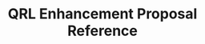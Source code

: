 ---
docstatus: DRAFT
id: qep-reference
title: QRL Enhancement Proposal Reference
hide_title: false
hide_table_of_contents: false
sidebar_label: QRL Enhancement Proposal Reference
sidebar_position: 2
pagination_label: QRL Enhancement Proposal Reference
custom_edit_url: https://github.com/theqrl/documentation/edit/master/docs/basics/xmss.md
description: QRL Enhancement Proposal Reference
keywords:
  - cryptography
  - xmss
image: /assets/img/icons/yellow.png
slug: /developers/qep-reference
---